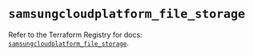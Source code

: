 # `samsungcloudplatform_file_storage`

Refer to the Terraform Registry for docs: [`samsungcloudplatform_file_storage`](https://registry.terraform.io/providers/samsungsdscloud/samsungcloudplatform/3.13.0/docs/resources/file_storage).
